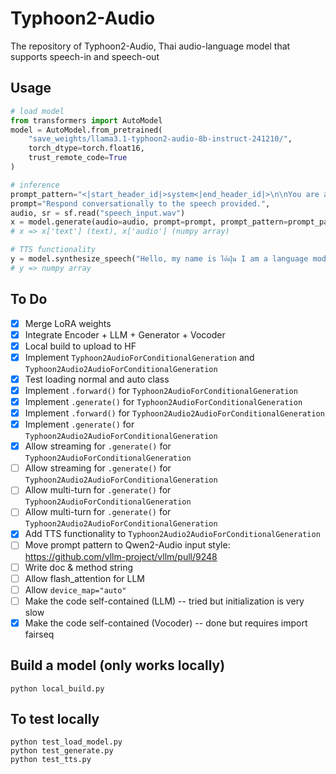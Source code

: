 # Typhoon2-Audio
The repository of Typhoon2-Audio, Thai audio-language model that supports speech-in and speech-out

## Usage

```python
# load model
from transformers import AutoModel
model = AutoModel.from_pretrained(
    "save_weights/llama3.1-typhoon2-audio-8b-instruct-241210/",
    torch_dtype=torch.float16, 
    trust_remote_code=True
)

# inference
prompt_pattern="<|start_header_id|>system<|end_header_id|>\n\nYou are a helpful assistant named ไต้ฝุ่น.<|eot_id|><|start_header_id|>user<|end_header_id|>\n\n<Speech><SpeechHere></Speech> {}<|eot_id|><|start_header_id|>assistant<|end_header_id|>\n\n"
prompt="Respond conversationally to the speech provided.",
audio, sr = sf.read("speech_input.wav")
x = model.generate(audio=audio, prompt=prompt, prompt_pattern=prompt_pattern)
# x => x['text'] (text), x['audio'] (numpy array)

# TTS functionality
y = model.synthesize_speech("Hello, my name is ไต้ฝุ่น I am a language model specialized in Thai")
# y => numpy array
```

## To Do
- [x] Merge LoRA weights
- [x] Integrate Encoder + LLM + Generator + Vocoder
- [x] Local build to upload to HF
- [x] Implement `Typhoon2AudioForConditionalGeneration` and `Typhoon2Audio2AudioForConditionalGeneration`
- [x] Test loading normal and auto class
- [x] Implement `.forward()` for `Typhoon2AudioForConditionalGeneration`
- [x] Implement `.generate()` for `Typhoon2AudioForConditionalGeneration`
- [x] Implement `.forward()` for `Typhoon2Audio2AudioForConditionalGeneration`
- [x] Implement `.generate()` for `Typhoon2Audio2AudioForConditionalGeneration`
- [x] Allow streaming for `.generate()` for `Typhoon2AudioForConditionalGeneration`
- [ ] Allow streaming for `.generate()` for `Typhoon2Audio2AudioForConditionalGeneration`
- [ ] Allow multi-turn for `.generate()` for `Typhoon2AudioForConditionalGeneration`
- [ ] Allow multi-turn for `.generate()` for `Typhoon2Audio2AudioForConditionalGeneration`
- [x] Add TTS functionality to `Typhoon2Audio2AudioForConditionalGeneration`
- [ ] Move prompt pattern to Qwen2-Audio input style: https://github.com/vllm-project/vllm/pull/9248
- [ ] Write doc & method string
- [ ] Allow flash_attention for LLM
- [ ] Allow `device_map="auto"`
- [ ] Make the code self-contained (LLM) -- tried but initialization is very slow
- [x] Make the code self-contained (Vocoder) -- done but requires import fairseq

## Build a model (only works locally)
```
python local_build.py
```

## To test locally
```
python test_load_model.py
python test_generate.py
python test_tts.py
```
